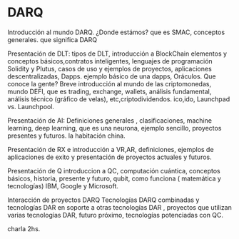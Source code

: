# DARQ

Introducción al mundo DARQ. 
¿Donde estámos? que es SMAC, conceptos generales. que significa DARQ

Presentación de DLT: tipos de DLT, introducción a BlockChain elementos y conceptos básicos,contratos inteligentes, lenguajes de programación Solidity y Plutus, casos de uso y ejemplos de proyectos, aplicaciones descentralizadas, Dapps. ejemplo básico de una dapps, Oráculos.
Que conoce la gente? Breve introducción al mundo de las criptomonedas, mundo DEFI, que es trading, exchange, wallets, análisis fundamental, análisis técnico (gráfico de velas), etc,criptodividendos. ico,ido, Launchpad vs. Launchpool.

Presentación de AI: Definiciones generales , clasificaciones, machine learning, deep learning, que es una neurona, ejemplo sencillo, proyectos presentes y futuros.
la habitación china.

Presentación de RX e introducción a VR,AR, definiciones, ejemplos de aplicaciones de exito y presentación de proyectos actuales y futuros.

Presentación de Q introduccion a QC, computación cuántica, conceptos básicos, historia, presente y futuro, qubit, como funciona ( matemática y tecnologías) IBM, Google y Microsoft.

Interacción de proyectos DARQ
Tecnologías DARQ combinadas y  tecnologías DAR en soporte a otras tecnologías DAR , proyectos que utilizan varias tecnologías DAR, futuro próximo, tecnologías potenciadas con QC.

charla 2hs.
